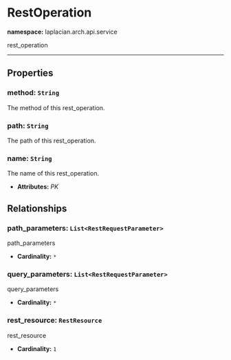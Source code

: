 # **RestOperation**
**namespace:** laplacian.arch.api.service

rest_operation



---

## Properties

### method: `String`
The method of this rest_operation.

### path: `String`
The path of this rest_operation.

### name: `String`
The name of this rest_operation.
- **Attributes:** *PK*

## Relationships

### path_parameters: `List<RestRequestParameter>`
path_parameters
- **Cardinality:** `*`

### query_parameters: `List<RestRequestParameter>`
query_parameters
- **Cardinality:** `*`

### rest_resource: `RestResource`
rest_resource
- **Cardinality:** `1`